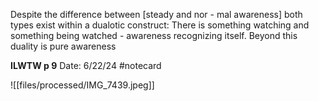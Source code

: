Despite the difference between [steady and nor - mal awareness] both types exist within a dualotic construct: There is something watching and something being watched - awareness recognizing itself. Beyond this duality is pure awareness


**ILWTW p 9** 
Date: 6/22/24
 #notecard

![[files/processed/IMG_7439.jpeg]]